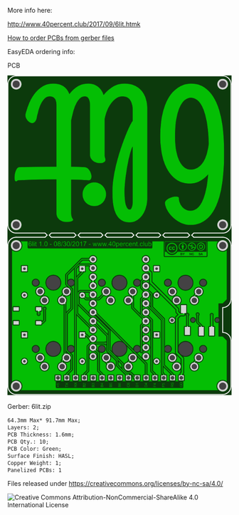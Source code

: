 More info here:

http://www.40percent.club/2017/09/6lit.htmk

[How to order PCBs from gerber files](http://www.40percent.club/2017/03/ordering-pcb.html)

EasyEDA ordering info:

PCB

![6lit](6lit.png)

Gerber: 6lit.zip


    64.3mm Max* 91.7mm Max;
    Layers: 2;
    PCB Thickness: 1.6mm;
    PCB Qty.: 10;
    PCB Color: Green;
    Surface Finish: HASL;
    Copper Weight: 1;
    Panelized PCBs: 1


Files released under https://creativecommons.org/licenses/by-nc-sa/4.0/

![Creative Commons Attribution-NonCommercial-ShareAlike 4.0 International License](https://i.creativecommons.org/l/by-nc-sa/4.0/88x31.png)
